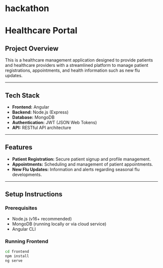 # hackathon
# Healthcare Portal

## Project Overview
This is a healthcare management application designed to provide patients and healthcare providers with a streamlined platform to manage patient registrations, appointments, and health information such as new flu updates.

---

## Tech Stack

- **Frontend:** Angular  
- **Backend:** Node.js (Express)  
- **Database:** MongoDB  
- **Authentication:** JWT (JSON Web Tokens)  
- **API:** RESTful API architecture  

---

## Features

- **Patient Registration:** Secure patient signup and profile management.  
- **Appointments:** Scheduling and management of patient appointments.  
- **New Flu Updates:** Information and alerts regarding seasonal flu developments.

---

## Setup Instructions

### Prerequisites
- Node.js (v16+ recommended)  
- MongoDB (running locally or via cloud service)  
- Angular CLI  

### Running Frontend
```bash
cd frontend
npm install
ng serve
